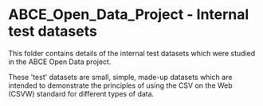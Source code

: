 # ABCE_Open_Data_Project - Internal test datasets

This folder contains details of the internal test datasets which were studied in the ABCE Open Data project.

These 'test' datasets are small, simple, made-up datasets which are intended to demonstrate the principles of using the CSV on the Web (CSVW) standard for different types of data.

